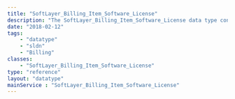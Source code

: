 ```yaml
---
title: "SoftLayer_Billing_Item_Software_License"
description: "The SoftLayer_Billing_Item_Software_License data type contains general information relating to a single SoftLayer billing item for a software license. "
date: "2018-02-12"
tags:
    - "datatype"
    - "sldn"
    - "Billing"
classes:
    - "SoftLayer_Billing_Item_Software_License"
type: "reference"
layout: "datatype"
mainService : "SoftLayer_Billing_Item_Software_License"
---
```

